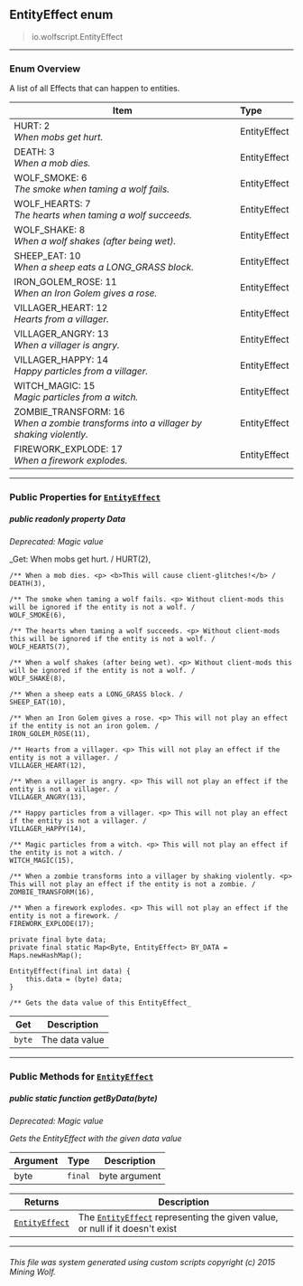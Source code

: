 ## EntityEffect __enum__

>io.wolfscript.EntityEffect

---

### Enum Overview

A list of all Effects that can happen to entities.

Item | Type   
--- | :--- 
HURT: 2<br> _When mobs get hurt._ | EntityEffect
DEATH: 3<br> _When a mob dies._ | EntityEffect
WOLF_SMOKE: 6<br> _The smoke when taming a wolf fails._ | EntityEffect
WOLF_HEARTS: 7<br> _The hearts when taming a wolf succeeds._ | EntityEffect
WOLF_SHAKE: 8<br> _When a wolf shakes (after being wet)._ | EntityEffect
SHEEP_EAT: 10<br> _When a sheep eats a LONG_GRASS block._ | EntityEffect
IRON_GOLEM_ROSE: 11<br> _When an Iron Golem gives a rose._ | EntityEffect
VILLAGER_HEART: 12<br> _Hearts from a villager._ | EntityEffect
VILLAGER_ANGRY: 13<br> _When a villager is angry._ | EntityEffect
VILLAGER_HAPPY: 14<br> _Happy particles from a villager._ | EntityEffect
WITCH_MAGIC: 15<br> _Magic particles from a witch._ | EntityEffect
ZOMBIE_TRANSFORM: 16<br> _When a zombie transforms into a villager by shaking violently._ | EntityEffect
FIREWORK_EXPLODE: 17<br> _When a firework explodes._ | EntityEffect



---


### Public Properties for [`EntityEffect`](EntityEffect.md)

##### <a id='data'></a>public  readonly property __Data__
_Deprecated: Magic value_

_Get: When mobs get hurt. /
    HURT(2),

    /** When a mob dies. <p> <b>This will cause client-glitches!</b> /
    DEATH(3),

    /** The smoke when taming a wolf fails. <p> Without client-mods this will be ignored if the entity is not a wolf. /
    WOLF_SMOKE(6),

    /** The hearts when taming a wolf succeeds. <p> Without client-mods this will be ignored if the entity is not a wolf. /
    WOLF_HEARTS(7),

    /** When a wolf shakes (after being wet). <p> Without client-mods this will be ignored if the entity is not a wolf. /
    WOLF_SHAKE(8),

    /** When a sheep eats a LONG_GRASS block. /
    SHEEP_EAT(10),

    /** When an Iron Golem gives a rose. <p> This will not play an effect if the entity is not an iron golem. /
    IRON_GOLEM_ROSE(11),

    /** Hearts from a villager. <p> This will not play an effect if the entity is not a villager. /
    VILLAGER_HEART(12),

    /** When a villager is angry. <p> This will not play an effect if the entity is not a villager. /
    VILLAGER_ANGRY(13),

    /** Happy particles from a villager. <p> This will not play an effect if the entity is not a villager. /
    VILLAGER_HAPPY(14),

    /** Magic particles from a witch. <p> This will not play an effect if the entity is not a witch. /
    WITCH_MAGIC(15),

    /** When a zombie transforms into a villager by shaking violently. <p> This will not play an effect if the entity is not a zombie. /
    ZOMBIE_TRANSFORM(16),

    /** When a firework explodes. <p> This will not play an effect if the entity is not a firework. /
    FIREWORK_EXPLODE(17);

    private final byte data;
    private final static Map<Byte, EntityEffect> BY_DATA = Maps.newHashMap();

    EntityEffect(final int data) {
        this.data = (byte) data;
    }

    /** Gets the data value of this EntityEffect_

Get | Description
--- | --- 
`byte` | The data value



---

### Public Methods for [`EntityEffect`](EntityEffect.md)

##### <a id='getbydata'></a>public static function __getByData__(byte)
_Deprecated: Magic value_

_Gets the EntityEffect with the given data value_

Argument | Type | Description  
--- | --- | --- 
byte | `final` | byte argument

Returns | Description
--- | --- 
[`EntityEffect`](EntityEffect.md) | The [`EntityEffect`](EntityEffect.md) representing the given value, or null if it doesn't exist


---


###### This file was system generated using custom scripts copyright (c) 2015 Mining Wolf.
	

